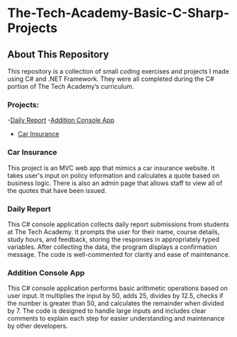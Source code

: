 # The-Tech-Academy-Basic-C-Sharp-Projects

## About This Repository
This repository is a collection of small coding exercises and projects I made using C# and .NET Framework. They were all completed during the C# portion of The Tech Academy’s curriculum.

### Projects:
-[Daily Report](https://github.com/Catherine-Condit/The-Tech-Academy-Basic-C-Sharp-Projects/tree/main/Daily%20Report/DailyReport)
-[Addition Console App](https://github.com/Catherine-Condit/The-Tech-Academy-Basic-C-Sharp-Projects/tree/main/ConsoleApp/ConsoleApp)
- [Car Insurance](https://github.com/Catherine-Condit/The-Tech-Academy-Basic-C-Sharp-Projects/tree/main/CarInsurance)

### Car Insurance
This project is an MVC web app that mimics a car insurance website. It takes user's input on policy information and calculates a quote based on business logic. There is also an admin page that allows staff to view all of the quotes that have been issued.

### Daily Report
This C# console application collects daily report submissions from students at The Tech Academy. It prompts the user for their name, course details, study hours, and feedback, storing the responses in appropriately typed variables. After collecting the data, the program displays a confirmation message. The code is well-commented for clarity and ease of maintenance.

### Addition Console App
This C# console application performs basic arithmetic operations based on user input. It multiplies the input by 50, adds 25, divides by 12.5, checks if the number is greater than 50, and calculates the remainder when divided by 7. The code is designed to handle large inputs and includes clear comments to explain each step for easier understanding and maintenance by other developers.
